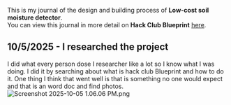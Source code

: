 <!--
  ===================    !!READ THIS NOTICE!!   ====================
  DO NOT edit this file manually. Your changes WILL BE OVERWRITTEN!
  This journal is auto generated and updated by Hack Club Blueprint.
  To edit this file, please edit your journal entries on Blueprint.
  ==================================================================
-->

This is my journal of the design and building process of **Low-cost soil moisture detector**.  
You can view this journal in more detail on **Hack Club Blueprint** [here](https://blueprint.hackclub.com/projects/207).


## 10/5/2025 - I researched the project  

I did what every person dose I researcher like a lot so I know what I was doing. I did it by searching about what is hack club Blueprint and how to do it. One thing I think that went well is that is something no one would expect and that is an word doc and find photos.![Screenshot 2025-10-05 1.06.06 PM.png](https://blueprint.hackclub.com/user-attachments/blobs/redirect/eyJfcmFpbHMiOnsiZGF0YSI6NjE0LCJwdXIiOiJibG9iX2lkIn19--f2c319ff670f39cc420ab84cc3106383db23ee40/Screenshot%202025-10-05%201.06.06%20PM.png)
  


